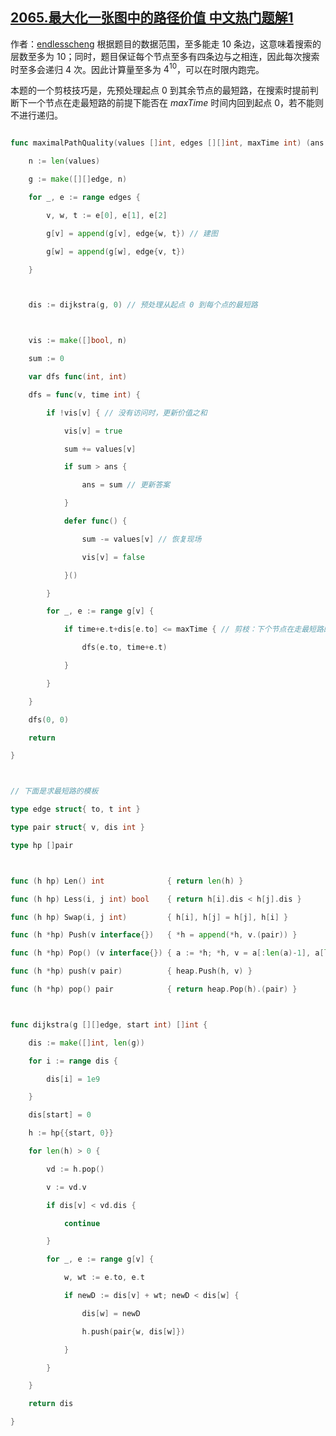 ## [2065.最大化一张图中的路径价值 中文热门题解1](https://leetcode.cn/problems/maximum-path-quality-of-a-graph/solutions/100000/bao-sou-jian-zhi-by-endlesscheng-iv6z)

作者：[endlesscheng](https://leetcode.cn/u/endlesscheng)
根据题目的数据范围，至多能走 $10$ 条边，这意味着搜索的层数至多为 $10$；同时，题目保证每个节点至多有四条边与之相连，因此每次搜索时至多会递归 $4$ 次。因此计算量至多为 $4^{10}$，可以在时限内跑完。

本题的一个剪枝技巧是，先预处理起点 $0$ 到其余节点的最短路，在搜索时提前判断下一个节点在走最短路的前提下能否在 $\textit{maxTime}$ 时间内回到起点 $0$，若不能则不进行递归。

```go
func maximalPathQuality(values []int, edges [][]int, maxTime int) (ans int) {
	n := len(values)
	g := make([][]edge, n)
	for _, e := range edges {
		v, w, t := e[0], e[1], e[2]
		g[v] = append(g[v], edge{w, t}) // 建图
		g[w] = append(g[w], edge{v, t})
	}

	dis := dijkstra(g, 0) // 预处理从起点 0 到每个点的最短路

	vis := make([]bool, n)
	sum := 0
	var dfs func(int, int)
	dfs = func(v, time int) {
		if !vis[v] { // 没有访问时，更新价值之和
			vis[v] = true
			sum += values[v]
			if sum > ans {
				ans = sum // 更新答案
			}
			defer func() {
				sum -= values[v] // 恢复现场
				vis[v] = false
			}()
		}
		for _, e := range g[v] {
			if time+e.t+dis[e.to] <= maxTime { // 剪枝：下个节点在走最短路的情况下可以在 maxTime 时间内返回起点 0
				dfs(e.to, time+e.t)
			}
		}
	}
	dfs(0, 0)
	return
}

// 下面是求最短路的模板
type edge struct{ to, t int }
type pair struct{ v, dis int }
type hp []pair

func (h hp) Len() int              { return len(h) }
func (h hp) Less(i, j int) bool    { return h[i].dis < h[j].dis }
func (h hp) Swap(i, j int)         { h[i], h[j] = h[j], h[i] }
func (h *hp) Push(v interface{})   { *h = append(*h, v.(pair)) }
func (h *hp) Pop() (v interface{}) { a := *h; *h, v = a[:len(a)-1], a[len(a)-1]; return }
func (h *hp) push(v pair)          { heap.Push(h, v) }
func (h *hp) pop() pair            { return heap.Pop(h).(pair) }

func dijkstra(g [][]edge, start int) []int {
	dis := make([]int, len(g))
	for i := range dis {
		dis[i] = 1e9
	}
	dis[start] = 0
	h := hp{{start, 0}}
	for len(h) > 0 {
		vd := h.pop()
		v := vd.v
		if dis[v] < vd.dis {
			continue
		}
		for _, e := range g[v] {
			w, wt := e.to, e.t
			if newD := dis[v] + wt; newD < dis[w] {
				dis[w] = newD
				h.push(pair{w, dis[w]})
			}
		}
	}
	return dis
}
```